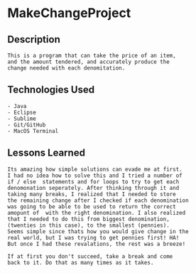 # MakeChangeProject

## Description 
	This is a program that can take the price of an item, 
	and the amount tendered, and accurately produce the 
	change needed with each denomitation.
## Technologies Used
	- Java
	- Eclipse
	- Sublime
	- Git/GitHub
	- MacOS Terminal

## Lessons Learned 
	Its amazing how simple solutions can evade me at first.
	I had no idea how to solve this and I tried a number of
	if / else  statements and for loops to try to get each 
	denomonation seperately. After thinking through it and 
	taking many breaks, I realized that I needed to store
	the remaining change after I checked if each denomination 
	was going to be able to be used to return the correct 
	amopunt of  with the right denomination. I also realized 
	that I needed to do this from biggest denomination, 
	(twenties in this case), to the smallest (pennies). 
	Seems simple since thats how you would give change in the 
	real world, but I was trying to get pennies first! HA! 
	But once I had these revalations, the rest was a breeze! 

	If at first you don't succeed, take a break and come 
	back to it. Do that as many times as it takes.    